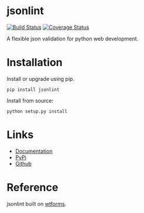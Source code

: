 # jsonlint
[![Build Status](https://travis-ci.org/tangwz/jsonlint.svg?branch=master)](https://travis-ci.org/tangwz/jsonlint)
[![Coverage Status](https://coveralls.io/repos/github/tangwz/jsonlint/badge.svg?branch=master&service=github)](https://coveralls.io/github/tangwz/jsonlint?branch=master)

A flexible json validation for python web development.

# Installation
Install or upgrade using pip.

    pip install jsonlint

Install from source:

    python setup.py install


# Links
 - [Documentation](http://jsonlint.readthedocs.io/)
 - [PyPi](https://pypi.python.org/pypi/jsonlint/0.1.dev0)
 - [Github](https://github.com/lepture/flask-wtf)

# Reference
jsonlint built on [wtforms](https://github.com/wtforms/wtforms).
